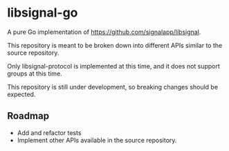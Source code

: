 # libsignal-go

A pure Go implementation of https://github.com/signalapp/libsignal.

This repository is meant to be broken down into different
APIs similar to the source repository.

Only libsignal-protocol is implemented at this time, 
and it does not support groups at this time.

This repository is still under development, so
breaking changes should be expected.

## Roadmap

* Add and refactor tests
* Implement other APIs available in the source repository.
